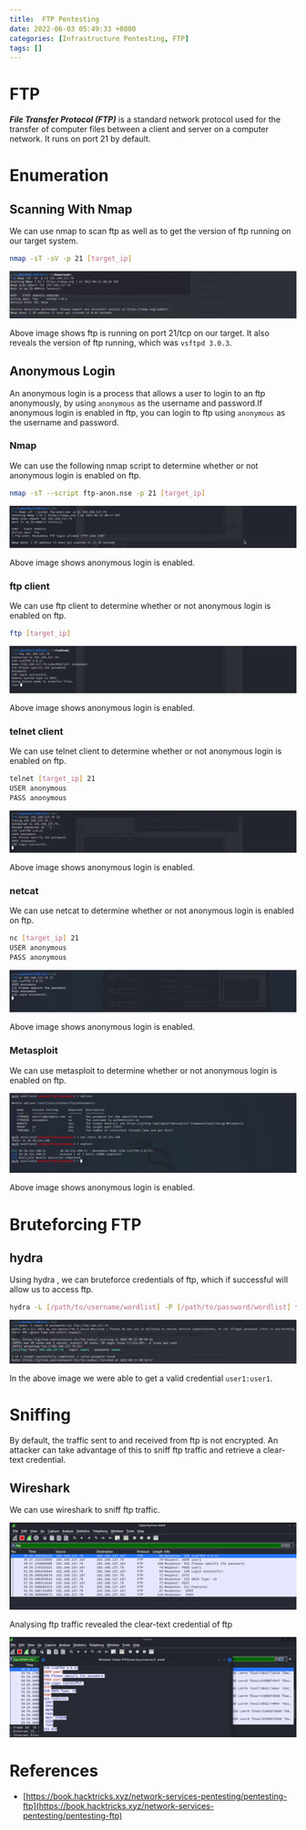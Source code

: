 ```yaml
---
title:  FTP Pentesting
date: 2022-06-03 05:49:33 +0800
categories: [Infrastructure Pentesting, FTP]
tags: []  
---
```


# FTP

***File Transfer Protocol (FTP)*** is a standard network protocol used for the transfer of computer files between a client and server on a computer network. It runs on port 21 by default.

# Enumeration

## Scanning With Nmap

We can use nmap to scan ftp as well as to get the version of ftp running on our target system. 

```bash
nmap -sT -sV -p 21 [target_ip]
```

![ftp](https://raw.githubusercontent.com/cyberkhalid/cyberkhalid.github.io/main/assets/img/ipentest/ftp1.png)

Above image shows ftp is running on port 21/tcp on our target. It also reveals the version of ftp running, which was `vsftpd 3.0.3`.

## Anonymous Login

An anonymous login is a process that allows a user to login to an ftp anonymously, by using `anonymous` as the username and password.If anonymous login is enabled in ftp, you can login to ftp using `anonymous` as the username and password.

### Nmap

We can use the following nmap script to determine whether or not anonymous login is enabled on ftp.

```bash
nmap -sT --script ftp-anon.nse -p 21 [target_ip]
```

![ftp](https://raw.githubusercontent.com/cyberkhalid/cyberkhalid.github.io/main/assets/img/ipentest/ftp2.png)

Above image shows anonymous login is enabled.

### ftp client

We can use ftp client to determine whether or not anonymous login is enabled on ftp.

```bash
ftp [target_ip]
```
![ftp](https://raw.githubusercontent.com/cyberkhalid/cyberkhalid.github.io/main/assets/img/ipentest/ftp3.png)

Above image shows anonymous login is enabled.

### telnet client

We can use telnet client to determine whether or not anonymous login is enabled on ftp.

```bash
telnet [target_ip] 21
USER anonymous
PASS anonymous
```

![ftp](https://raw.githubusercontent.com/cyberkhalid/cyberkhalid.github.io/main/assets/img/ipentest/ftp4.png)

Above image shows anonymous login is enabled.

### netcat

We can use netcat to determine whether or not anonymous login is enabled on ftp.

```bash
nc [target_ip] 21
USER anonymous
PASS anonymous
```
![ftp](https://raw.githubusercontent.com/cyberkhalid/cyberkhalid.github.io/main/assets/img/ipentest/ftp5.png)

Above image shows anonymous login is enabled.

### Metasploit

We can use metasploit to determine whether or not anonymous login is enabled on ftp.

![ftp](https://raw.githubusercontent.com/cyberkhalid/cyberkhalid.github.io/main/assets/img/ipentest/ftp6.png)

Above image shows anonymous login is enabled.

# Bruteforcing FTP

## hydra

Using hydra , we can bruteforce credentials of ftp, which if successful will allow us to access ftp.

```bash
hydra -L [/path/to/username/wordlist] -P [/path/to/password/wordlist] ftp://[target_ip]
```

![ftp](https://raw.githubusercontent.com/cyberkhalid/cyberkhalid.github.io/main/assets/img/ipentest/ftp8.png)

In the above image we were able to get a valid credential `user1:user1`.

# Sniffing

By default, the traffic sent to and received from ftp is not encrypted. An attacker can take advantage of this to sniff ftp traffic and retrieve a clear-text credential.

## Wireshark

We can use wireshark to sniff ftp traffic.

![ftp](https://raw.githubusercontent.com/cyberkhalid/cyberkhalid.github.io/main/assets/img/ipentest/ftp10.png)

Analysing ftp traffic revealed the clear-text credential of ftp

![ftp](https://raw.githubusercontent.com/cyberkhalid/cyberkhalid.github.io/main/assets/img/ipentest/ftp11.png)

# References

- [https://book.hacktricks.xyz/network-services-pentesting/pentesting-ftp](https://book.hacktricks.xyz/network-services-pentesting/pentesting-ftp)
